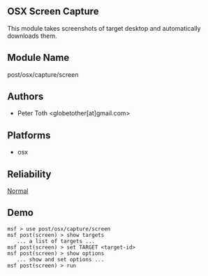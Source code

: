 ## OSX Screen Capture

This module takes screenshots of target desktop and 
automatically downloads them.


## Module Name
post/osx/capture/screen

## Authors
* Peter Toth <globetother[at]gmail.com>





## Platforms
* osx

## Reliability
[Normal](https://github.com/rapid7/metasploit-framework/wiki/Exploit-Ranking)

## Demo

```
msf > use post/osx/capture/screen
msf post(screen) > show targets
   ... a list of targets ...
msf post(screen) > set TARGET <target-id>
msf post(screen) > show options
   ... show and set options ...
msf post(screen) > run
```
    
    